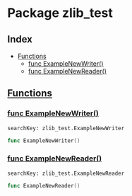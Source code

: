 # Package zlib_test

## Index

* [Functions](#func)
    * [func ExampleNewWriter()](#ExampleNewWriter)
    * [func ExampleNewReader()](#ExampleNewReader)


## <a id="func" href="#func">Functions</a>

### <a id="ExampleNewWriter" href="#ExampleNewWriter">func ExampleNewWriter()</a>

```
searchKey: zlib_test.ExampleNewWriter
```

```Go
func ExampleNewWriter()
```

### <a id="ExampleNewReader" href="#ExampleNewReader">func ExampleNewReader()</a>

```
searchKey: zlib_test.ExampleNewReader
```

```Go
func ExampleNewReader()
```

